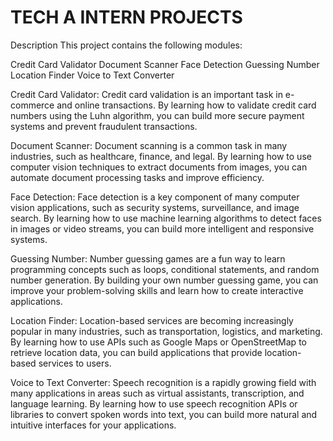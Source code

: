 # TECH A INTERN PROJECTS 

Description
This project contains the following modules:

Credit Card Validator
Document Scanner
Face Detection
Guessing Number
Location Finder
Voice to Text Converter


Credit Card Validator: Credit card validation is an important task in e-commerce and online transactions. By learning how to validate credit card numbers using the Luhn algorithm, you can build more secure payment systems and prevent fraudulent transactions.

Document Scanner: Document scanning is a common task in many industries, such as healthcare, finance, and legal. By learning how to use computer vision techniques to extract documents from images, you can automate document processing tasks and improve efficiency.

Face Detection: Face detection is a key component of many computer vision applications, such as security systems, surveillance, and image search. By learning how to use machine learning algorithms to detect faces in images or video streams, you can build more intelligent and responsive systems.

Guessing Number: Number guessing games are a fun way to learn programming concepts such as loops, conditional statements, and random number generation. By building your own number guessing game, you can improve your problem-solving skills and learn how to create interactive applications.

Location Finder: Location-based services are becoming increasingly popular in many industries, such as transportation, logistics, and marketing. By learning how to use APIs such as Google Maps or OpenStreetMap to retrieve location data, you can build applications that provide location-based services to users.

Voice to Text Converter: Speech recognition is a rapidly growing field with many applications in areas such as virtual assistants, transcription, and language learning. By learning how to use speech recognition APIs or libraries to convert spoken words into text, you can build more natural and intuitive interfaces for your applications.
